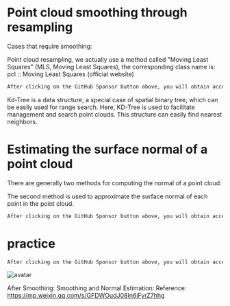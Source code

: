 #  Point cloud smoothing through resampling 

 Cases that require smoothing: 

 Point cloud resampling, we actually use a method called "Moving Least Squares" (MLS, Moving Least Squares), the corresponding class name is: pcl :: Moving Least Squares (official website) 

  ```python  
After clicking on the GitHub Sponsor button above, you will obtain access permissions to my private code repository ( https://github.com/slowlon/my_code_bar ) to view this blog code. By searching the code number of this blog, you can find the code you need, code number is: 2024020309573749440
  ```  
 Kd-Tree is a data structure, a special case of spatial binary tree, which can be easily used for range search. Here, KD-Tree is used to facilitate management and search point clouds. This structure can easily find nearest neighbors. 

#  Estimating the surface normal of a point cloud 

 There are generally two methods for computing the normal of a point cloud: 

 The second method is used to approximate the surface normal of each point in the point cloud. 

  ```python  
After clicking on the GitHub Sponsor button above, you will obtain access permissions to my private code repository ( https://github.com/slowlon/my_code_bar ) to view this blog code. By searching the code number of this blog, you can find the code you need, code number is: 2024020309573749440
  ```  
#  practice 

  ```python  
After clicking on the GitHub Sponsor button above, you will obtain access permissions to my private code repository ( https://github.com/slowlon/my_code_bar ) to view this blog code. By searching the code number of this blog, you can find the code you need, code number is: 2024020309573749440
  ```  
 ![avatar]( 20190913151616123.png) 

 After Smoothing: Smoothing and Normal Estimation: Reference: https://mp.weixin.qq.com/s/GFDWOudJ08In6jFyrZ7hhg 

